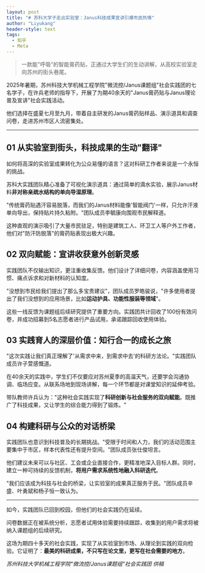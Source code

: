 ```yaml
---
layout: post
title: "# 苏科大学子走出实验室：Janus科技成果宣讲引爆市民热情"
author: "Liyukang"
header-style: text
tags:
  - 知乎
  - Meta
---
```



> 一款能"呼吸"的智能膏药贴，正通过大学生们的生动讲解，从高校实验室走向苏州的街头巷尾。

2025年暑期，苏州科技大学机械工程学院"微流控/Janus课题组"社会实践团的七名学子，在许兵老师的指导下，开展了为期40余天的"Janus膏药贴与Janus理论普及宣讲"社会实践活动。

他们选择在盛夏七月至九月，带着自主研发的Janus膏药贴样品、演示道具和调查问卷，走进苏州市区人流密集处。

---

## 01 从实验室到街头，科技成果的生动"翻译"

如何将高深的实验室成果转化为公众易懂的语言？这对科研工作者来说是一个永恒的挑战。

苏科大实践团队精心准备了可视化演示道具：通过简单的滴水实验，展示Janus材料**非对称亲疏水结构的单向导湿原理**。

"传统膏药贴遇汗容易脱落，而我们的Janus材料能像'智能阀门'一样，只允许汗液单向导出，保持贴片持久粘附。"团队成员李毓康向围观市民解释道。

这种直观的演示吸引了大量市民驻足，特别是建筑工人、环卫工人等户外工作者，他们对"防汗防脱落"的膏药贴表现出极大兴趣。

## 02 双向赋能：宣讲收获意外创新灵感

实践团队不仅输出知识，更注重收集反馈。他们设计了详细问卷，内容涵盖使用习惯、痛点诉求和对新材料的认知度。

"没想到市民给我们提出了那么多宝贵建议"，团队成员罗皓骏说，"许多使用者提出了我们没想到的应用场景，比如**运动护具、功能性服装等领域**"。

这些一线反馈为课题组后续研究提供了重要方向。实践团共计回收了100份有效问卷，并成功招募到5名志愿者进行产品试用，承诺跟踪回收使用体验。

## 03 实践育人的深层价值：知行合一的成长之旅

"这次实践让我们真正理解了'从需求中来，到需求中去'的科研方法论。"实践团队成员许子萱感慨道。

在40余天的实践中，学生们不仅要应对苏州夏季的高温天气，还要学会沟通协调、临场应变。从联系场地到现场讲解，每一个环节都是对课堂知识的延伸考验。

带队教师许兵认为："这种社会实践实现了**科研创新与社会服务的双向赋能**。既推广了科技成果，又让学生的综合能力得到了锻炼。"

## 04 构建科研与公众的对话桥梁

实践团队也意识到科技普及的长期挑战。"受限于时间和人力，我们的活动范围主要集中于市区，样本代表性还有提升空间。"团队成员张仕俊坦言。

他们建议未来可以与社区、工会或企业直接合作，更精准地深入目标人群。同时，建立一种可持续的反馈机制，**将用户需求系统性地融入科研迭代**。

"我们应该成为科技与社会的桥梁，让实验室的成果真正服务于民。"团队成员辛盛、叶勇斌和杨子恒一致认为。

---

如今，实践团队已回到校园，但他们的社会实践仍在延续。

问卷数据正在被系统分析，志愿者试用体验需要持续跟踪，收集到的用户需求将被纳入课题组的后续研究。

这场为期四十多天的社会实践，实现了从实验室到市场、从理论到实践的双向检验。它证明了：**最美的科研成果，不只写在论文里，更写在社会需要的地方**。

*苏州科技大学机械工程学院"微流控/Janus课题组"社会实践团 供稿*
